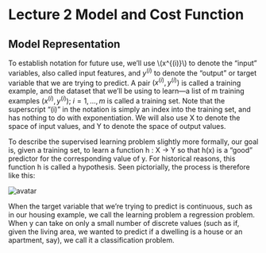 <script type="text/javascript"
   src="http://cdn.mathjax.org/mathjax/latest/MathJax.js?config=TeX-AMS-MML_HTMLorMML">
</script>

# Lecture 2 Model and Cost Function

## Model Representation

To establish notation for future use, we’ll use \\(x^{(i)}\\) to denote the “input” variables, also called input features, and $y^{(i)}$  to denote the “output” or target variable that we are trying to predict.  A pair $(x^{(i)},y^{(i)})$ is
called a training example, and the dataset that we’ll be using to learn—a list
of m training examples $(x^{(i)},y^{(i)})$; $i=1,...,m$ is called a training set. Note that the superscript “(i)” in the notation is simply an index into the
training set, and has nothing to do with exponentiation. We will also use X to denote the space of input values, and Y to denote the space of output values.

To describe the supervised learning problem slightly more formally, our goal is, given a training set, to learn a function h : X → Y so that h(x) is a “good” predictor for the corresponding value of y. For historical reasons, this
function h is called a hypothesis. Seen pictorially, the process is therefore
like this:

![avatar](https://raw.githubusercontent.com/garyphone/machine_learning/master/pictures/l_2.PNG)

When the target variable that we’re trying to predict is continuous, such as in
our housing example, we call the learning problem a regression problem. When y
can take on only a small number of discrete values (such as if, given the living area, we wanted to predict if a dwelling is a house or an apartment, say), we
call it a classification problem.

